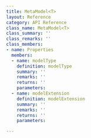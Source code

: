 ```yaml
---
title: MetaModel<T>
layout: Reference
category: API Reference
class_name: MetaModel<T>
class_summary: ''
class_remarks: ''
class_members:
- name: Properties
  members:
  - name: modelType
    definition: modelType
    summary: ''
    remarks: ''
    returns: ''
    parameters: 
  - name: modelExtension
    definition: modelExtension
    summary: ''
    remarks: ''
    returns: ''
    parameters: 

---
```

